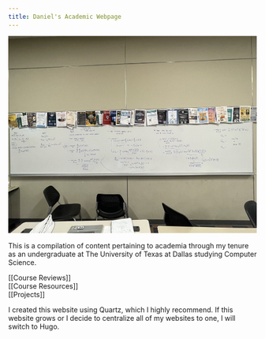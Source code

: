 ```yaml
---
title: Daniel's Academic Webpage
---
```

<!-- ![board](board.jpg) -->
<img src="board.jpg" alt="home" width="600" height="400"/>

This is a compilation of content pertaining to academia through my tenure as an undergraduate at The University of Texas at Dallas studying Computer Science.

[[Course Reviews]] \
[[Course Resources]] \
[[Projects]] 

I created this website using Quartz, which I highly recommend. If this website grows or I decide to centralize all of my websites to one, I will switch to Hugo.